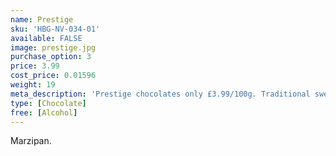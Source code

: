 ```yaml
---
name: Prestige
sku: 'HBG-NV-034-01'
available: FALSE
image: prestige.jpg
purchase_option: 3
price: 3.99
cost_price: 0.01596
weight: 19
meta_description: 'Prestige chocolates only £3.99/100g. Traditional sweets and more at Humbugs Confectionery Store. Specialists in satisfying your sweet tooth!'
type: [Chocolate]
free: [Alcohol]
---
```

Marzipan.